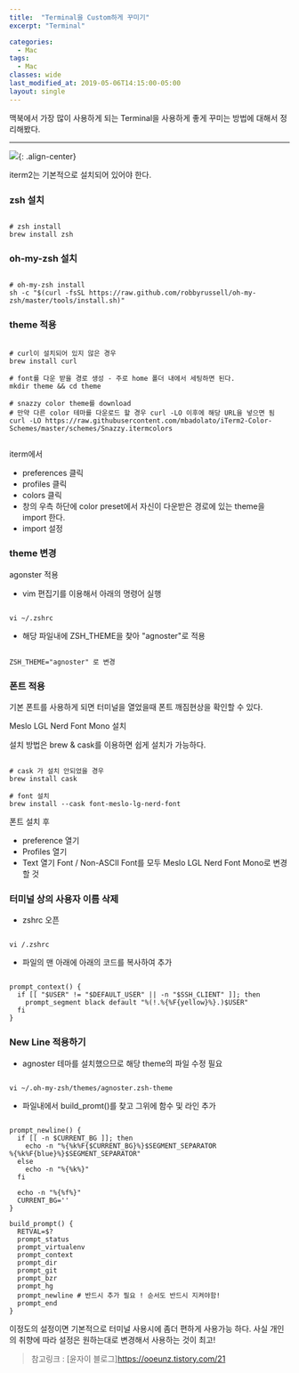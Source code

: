 ```yaml
---
title:  "Terminal을 Custom하게 꾸미기"
excerpt: "Terminal"

categories:
  - Mac
tags:
  - Mac
classes: wide
last_modified_at: 2019-05-06T14:15:00-05:00
layout: single
---
```


맥북에서 가장 많이 사용하게 되는 Terminal을 사용하게 좋게 꾸미는 방법에 대해서 정리해봤다. 

***

![](https://keepinmindsh.github.io/lines/assets/img/iterm2.png){: .align-center} 

iterm2는 기본적으로 설치되어 있어야 한다. 

### zsh 설치 

```shell

# zsh install
brew install zsh

```

### oh-my-zsh 설치

```shell

# oh-my-zsh install
sh -c "$(curl -fsSL https://raw.github.com/robbyrussell/oh-my-zsh/master/tools/install.sh)"

```

### theme 적용 

```shell

# curl이 설치되어 있지 않은 경우
brew install curl

# font를 다운 받을 경로 생성 - 주로 home 폴더 내에서 세팅하면 된다. 
mkdir theme && cd theme

# snazzy color theme를 download
# 만약 다른 color 테마를 다운로드 할 경우 curl -LO 이후에 해당 URL을 넣으면 됨
curl -LO https://raw.githubusercontent.com/mbadolato/iTerm2-Color-Schemes/master/schemes/Snazzy.itermcolors


```

iterm에서 
- preferences 클릭
- profiles 클릭
- colors 클릭 
- 창의 우측 하단에 color preset에서 자신이 다운받은 경로에 있는 theme을 import 한다.
- import 설정 

### theme 변경 

agonster 적용

- vim 편집기를 이용해서 아래의 명령어 실행

```shell

vi ~/.zshrc 

```

- 해당 파일내에 ZSH_THEME을 찾아 "agnoster"로 적용

```shell

ZSH_THEME="agnoster" 로 변경 

```

### 폰트 적용

기본 폰트를 사용하게 되면 터미널을 열었을때 폰트 깨짐현상을 확인할 수 있다. 

Meslo LGL Nerd Font Mono 설치 

설치 방법은 brew & cask를 이용하면 쉽게 설치가 가능하다. 

```shell

# cask 가 설치 안되었을 경우 
brew install cask

# font 설치 
brew install --cask font-meslo-lg-nerd-font

```

폰트 설치 후 

- preference 열기
- Profiles 열기 
- Text 열기 
  Font / Non-ASCII Font를 모두 Meslo LGL Nerd Font Mono로 변경 할 것 

### 터미널 상의 사용자 이름 삭제 

- zshrc 오픈 

```shell

vi /.zshrc

```
- 파일의 맨 아래에 아래의 코드를 복사하여 추가 

```shell

prompt_context() {
  if [[ "$USER" != "$DEFAULT_USER" || -n "$SSH_CLIENT" ]]; then
    prompt_segment black default "%(!.%{%F{yellow}%}.)$USER"
  fi
}

```
### New Line 적용하기 

- agnoster 테마를 설치했으므로 해당 theme의 파일 수정 필요 

```shell

vi ~/.oh-my-zsh/themes/agnoster.zsh-theme

```

- 파일내에서 build_promt()를 찾고 그위에 함수 및 라인 추가 

```shell

prompt_newline() {
  if [[ -n $CURRENT_BG ]]; then
    echo -n "%{%k%F{$CURRENT_BG}%}$SEGMENT_SEPARATOR
%{%k%F{blue}%}$SEGMENT_SEPARATOR"
  else
    echo -n "%{%k%}"
  fi

  echo -n "%{%f%}"
  CURRENT_BG=''
}

build_prompt() {
  RETVAL=$?
  prompt_status
  prompt_virtualenv
  prompt_context
  prompt_dir
  prompt_git
  prompt_bzr
  prompt_hg
  prompt_newline # 반드시 추가 필요 ! 순서도 반드시 지켜야함! 
  prompt_end
}

```

이정도의 설정이면 기본적으로 터미널 사용시에 좀더 편하게 사용가능 하다. 사실 개인의 취향에 따라 설정은 원하는대로 변경해서 사용하는 것이 최고!

> 참고링크 : [윤자이 블로그]https://ooeunz.tistory.com/21
